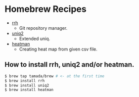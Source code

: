 # Homebrew Recipes

* [rrh](https://github.com/tamada/rrh)
    * Git repository manager.
* [uniq2](https://github.com/tamada/uniq2)
    * Extended uniq.
* [heatman](https://github.com/tamada/goheatman)
    * Creating heat map from given csv file.

## How to install rrh, uniq2 and/or heatman.

```sh
$ brew tap tamada/brew # <- at the first time
$ brew install rrh
$ brew install uniq2
$ brew install heatman
```

